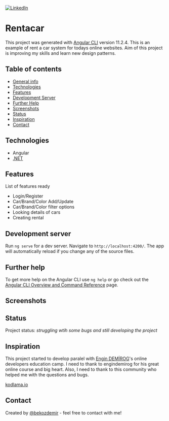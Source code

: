 [![LinkedIn][linkedin-shield]][linkedin-url]

# Rentacar
>
This project was generated with [Angular CLI](https://github.com/angular/angular-cli) version 11.2.4. This is an example of rent a car system for todays online websites. Aim of this project is improving my skills and learn new design patterns.

## Table of contents
* [General info](#general-info)
* [Technologies](#technologies)
* [Features](#features)
* [Development Server](#development-server)
* [Further Help](#further-help)
* [Screenshots](#screenshots)
* [Status](#status)
* [Inspiration](#inspiration)
* [Contact](#contact)

## Technologies
* Angular
* [.NET](https://github.com/bekozdemir/ReCapProject)

## Features
List of features ready 
* Login/Register
* Car/Brand/Color Add/Update
* Car/Brand/Color filter options
* Looking details of cars
* Creating rental

## Development server

Run `ng serve` for a dev server. Navigate to `http://localhost:4200/`. The app will automatically reload if you change any of the source files.

## Further help

To get more help on the Angular CLI use `ng help` or go check out the [Angular CLI Overview and Command Reference](https://angular.io/cli) page.

## Screenshots


## Status
Project status: _struggling wtih some bugs and still developing the project_

## Inspiration
This project started to develop paralel with [Engin DEMİROG](https://github.com/engindemirog)'s online developers education camp. I need to thank to engindemirog for his great online course and big heart. Also, I need to thank to this community who helped me with the questions and bugs.

[kodlama.io](https://www.kodlama.io/)

## Contact
Created by [@bekozdemir](https://github.com/bekozdemir/) - feel free to contact with me!

[linkedin-shield]: https://img.shields.io/badge/LinkedIn-0077B5?style=for-the-badge&logo=linkedin&logoColor=white
[linkedin-url]: https://www.linkedin.com/in/berkay-özdemir/
